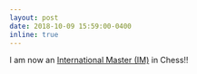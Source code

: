 ```yaml
---
layout: post
date: 2018-10-09 15:59:00-0400
inline: true
---
```


I am now an [International Master (IM)](https://ratings.fide.com/card.phtml?event=5028280) in Chess!!
